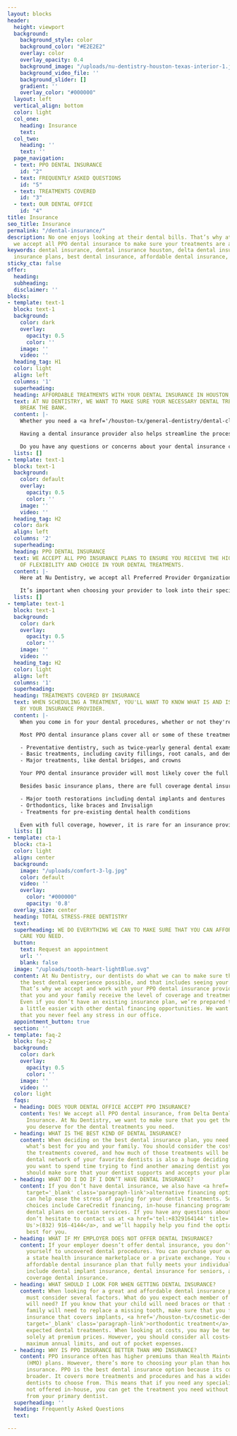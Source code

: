 ```yaml
---
layout: blocks
header:
  height: viewport
  background:
    background_style: color
    background_color: "#E2E2E2"
    overlay: color
    overlay_opacity: 0.4
    background_image: "/uploads/nu-dentistry-houston-texas-interior-1.jpg"
    background_video_file: ''
    background_slider: []
    gradient: ''
    overlay_color: "#000000"
  layout: left
  vertical_align: bottom
  color: light
  col_one:
    heading: Insurance
    text: 
  col_two:
    heading: ''
    text: ''
  page_navigation:
  - text: PPO DENTAL INSURANCE
    id: "2"
  - text: FREQUENTLY ASKED QUESTIONS
    id: "5"
  - text: TREATMENTS COVERED
    id: "3"
  - text: OUR DENTAL OFFICE
    id: "4"
title: Insurance
seo_title: Insurance
permalink: "/dental-insurance/"
description: No one enjoys looking at their dental bills. That’s why at Nu Dentistry
  we accept all PPO dental insurance to make sure your treatments are affordable
keywords: dental insurance, dental insurance houston, delta dental insurance, dental
  insurance plans, best dental insurance, affordable dental insurance, dental insura...
sticky_cta: false
offer:
  heading: 
  subheading: 
  disclaimer: ''
blocks:
- template: text-1
  block: text-1
  background:
    color: dark
    overlay:
      opacity: 0.5
      color: ''
    image: ''
    video: ''
  heading_tag: H1
  color: light
  align: left
  columns: '1'
  superheading: 
  heading: AFFORDABLE TREATMENTS WITH YOUR DENTAL INSURANCE IN HOUSTON, TX
  text: AT NU DENTISTRY, WE WANT TO MAKE SURE YOUR NECESSARY DENTAL TREATMENTS NEVER
    BREAK THE BANK.
  content: |-
    Whether you need a <a href='/houston-tx/general-dentistry/dental-cleaning/' target='_blank' class='paragraph-link'>dental cleaning and exam</a>, root canal, or other procedure done, we always want you to feel secure and stress-free in our office. That’s why we do our best to work with all PPO dental insurance providers to guarantee you a level of coverage that makes getting the dental care you need nothing to worry about.

    Having a dental insurance provider also helps streamline the process of your procedure, too! When your insurance is verified before your visit, you can expect to wait no longer than 5 minutes before seeing your dentist. We’ll already be working with your provider to ensure that you’ll have nothing to worry about besides your portion of the copay when your treatment is complete.

    Do you have any questions or concerns about your dental insurance coverage at our office? Please call us today at <a href='tel:+8329164144' title='Click to Call Us'>(832) 916-4144</a> to talk to one of our expert dental staff.
  lists: []
- template: text-1
  block: text-1
  background:
    color: default
    overlay:
      opacity: 0.5
      color: ''
    image: ''
    video: ''
  heading_tag: H2
  color: dark
  align: left
  columns: '2'
  superheading: 
  heading: PPO DENTAL INSURANCE
  text: WE ACCEPT ALL PPO INSURANCE PLANS TO ENSURE YOU RECEIVE THE HIGHEST LEVEL
    OF FLEXIBILITY AND CHOICE IN YOUR DENTAL TREATMENTS.
  content: |-
    Here at Nu Dentistry, we accept all Preferred Provider Organization (PPO) dental insurance plans. PPO insurance gives you a wide selection of treatments and dental offices like us to choose from without having to worry about primary care providers, referrals to specialists, or dental emergencies during vacations and travel. Popular providers of dental PPO insurance include Cigna, United Healthcare, Ameritas, Humana, and Delta Dental Insurance. There are standard costs and levels of coverage with each plan.

    It’s important when choosing your provider to look into their specific treatment coverage, monthly premiums, annual limits, and out-of-pocket minimum. PPO insurance is the most popular of all types of dental insurance due to the level of flexibility it allows you and your family. Other types of plans, such as Health Maintenance Organization (HMO) insurance, don’t have as broad of a network. They also require you to have a primary dental care provider who you must receive referrals from for treatments they can’t provide in-house.
  lists: []
- template: text-1
  block: text-1
  background:
    color: dark
    overlay:
      opacity: 0.5
      color: ''
    image: ''
    video: ''
  heading_tag: H2
  color: light
  align: left
  columns: '1'
  superheading: 
  heading: TREATMENTS COVERED BY INSURANCE
  text: WHEN SCHEDULING A TREATMENT, YOU'LL WANT TO KNOW WHAT IS AND ISN'T COVERED
    BY YOUR INSURANCE PROVIDER.
  content: |-
    When you come in for your dental procedures, whether or not they're an emergency, it's important that you have an idea of what kind of coverage you have. Dental PPOs typically cover more services and at a lower deductible. However, even with a PPO plan, most services are not fully covered, and some are not covered at all.

    Most PPO dental insurance plans cover all or some of these treatments:

    - Preventative dentistry, such as twice-yearly general dental exams and routine cleanings
    - Basic treatments, including cavity fillings, root canals, and dental extractions
    - Major treatments, like dental bridges, and crowns

    Your PPO dental insurance provider will most likely cover the full cost of your preventative visits as well as anywhere between 80 to 100% of fillings and other basic procedures. Major procedures are often only half covered, meaning you'll have to make up the rest of the copayment yourself.

    Besides basic insurance plans, there are full coverage dental insurance programs that can also cover:

    - Major tooth restorations including dental implants and dentures
    - Orthodontics, like braces and Invisalign
    - Treatments for pre-existing dental health conditions

    Even with full coverage, however, it is rare for an insurance provider to cover nonessential treatments like cosmetic dentistry procedures. It's also important to note that "full coverage" only applies to the types of treatments available, not the actual cost of your procedure. Just as your basic coverage doesn't cover the total cost, neither will your more expansive plan. If you have any questions about your plans treatment coverage, please contact your insurance provider directly.
  lists: []
- template: cta-1
  block: cta-1
  color: light
  align: center
  background:
    image: "/uploads/comfort-3-lg.jpg"
    color: default
    video: ''
    overlay:
      color: "#000000"
      opacity: '0.8'
  overlay_size: center
  heading: TOTAL STRESS-FREE DENTISTRY
  text: 
  superheading: WE DO EVERYTHING WE CAN TO MAKE SURE THAT YOU CAN AFFORD THE DENTAL
    CARE YOU NEED.
  button:
    text: Request an appointment
    url: ''
    blank: false
  image: "/uploads/tooth-heart-lightBlue.svg"
  content: At Nu Dentistry, our dentists do what we can to make sure that you have
    the best dental experience possible, and that includes seeing your final bill.
    That’s why we accept and work with your PPO dental insurance provider to ensure
    that you and your family receive the level of coverage and treatment you deserve.
    Even if you don’t have an existing insurance plan, we’re prepared to make things
    a little easier with other dental financing opportunities. We want to make sure
    that you never feel any stress in our office.
  appointment_button: true
  section: ''
- template: faq-2
  block: faq-2
  background:
    color: dark
    overlay:
      opacity: 0.5
      color: ''
    image: ''
    video: ''
  color: light
  faqs:
  - heading: DOES YOUR DENTAL OFFICE ACCEPT PPO INSURANCE?
    content: Yes! We accept all PPO dental insurance, from Delta Dental to Cigna Dental
      Insurance. At Nu Dentistry, we want to make sure that you get the proper coverage
      you deserve for the dental treatments you need.
  - heading: WHAT IS THE BEST KIND OF DENTAL INSURANCE?
    content: When deciding on the best dental insurance plan, you need to look into
      what’s best for you and your family. You should consider the costs of your policy,
      the treatments covered, and how much of those treatments will be covered. The
      dental network of your favorite dentists is also a huge deciding factor. Unless
      you want to spend time trying to find another amazing dentist you trust, you
      should make sure that your dentist supports and accepts your plan.
  - heading: WHAT DO I DO IF I DON’T HAVE DENTAL INSURANCE?
    content: If you don’t have dental insurance, we also have <a href='/dental-financing/'
      target='_blank' class='paragraph-link'>alternative financing options</a> that
      can help ease the stress of paying for your dental treatments. Some of your
      choices include CareCredit financing, in-house financing programs, and our discount
      dental plans on certain services. If you have any questions about these options,
      don’t hesitate to contact us at <a href='tel:+8329164144' title='Click to Call
      Us'>(832) 916-4144</a>, and we’ll happily help you find the option that work
      best for you.
  - heading: WHAT IF MY EMPLOYER DOES NOT OFFER DENTAL INSURANCE?
    content: If your employer doesn’t offer dental insurance, you don’t have to resign
      yourself to uncovered dental procedures. You can purchase your own plan through
      a state health insurance marketplace or a private exchange. You can find an
      affordable dental insurance plan that fully meets your individual needs. Options
      include dental implant insurance, dental insurance for seniors, and even full
      coverage dental insurance.
  - heading: WHAT SHOULD I LOOK FOR WHEN GETTING DENTAL INSURANCE?
    content: When looking for a great and affordable dental insurance provider, you
      must consider several factors. What do you expect each member of your family
      will need? If you know that your child will need braces or that someone in your
      family will need to replace a missing tooth, make sure that you find dental
      insurance that covers implants, <a href='/houston-tx/cosmetic-dentistry/invisalign/'
      target='_blank' class='paragraph-link'>orthodontic treatment</a>, or any other
      expected dental treatments. When looking at costs, you may be tempted to look
      solely at premium prices. However, you should consider all costs—deductibles,
      maximum annual limits, and out of pocket expenses.
  - heading: WHY IS PPO INSURANCE BETTER THAN HMO INSURANCE?
    content: PPO insurance often has higher premiums than Health Maintenance Organization
      (HMO) plans. However, there’s more to choosing your plan than how much is dental
      insurance. PPO is the best dental insurance option because its coverage is much
      broader. It covers more treatments and procedures and has a wider network of
      dentists to choose from. This means that if you need any specialist treatment
      not offered in-house, you can get the treatment you need without a referral
      from your primary dentist.
  superheading: ''
  heading: Frequently Asked Questions
  text: 

---
```

